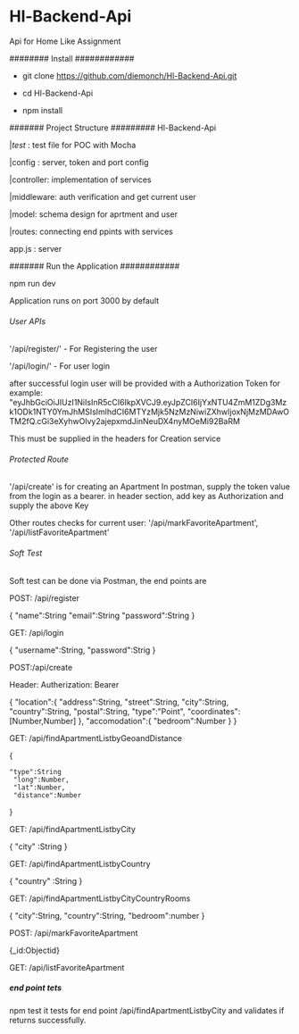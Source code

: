 # Hl-Backend-Api
Api for Home Like Assignment

######## Install ############
- git clone https://github.com/diemonch/Hl-Backend-Api.git

- cd Hl-Backend-Api

- npm install

####### Project Structure #########
Hl-Backend-Api

  |_test_ : test file for POC with Mocha
  
  |config : server, token and port config
  
  |controller: implementation of services
  
  |middleware: auth verification and get current user
  
  |model: schema design for aprtment and user
  
  |routes: connecting end ppints with services
  
app.js : server

####### Run the Application ############

npm run dev

Application runs on port 3000 by default

###### User APIs ##########

'/api/register/' - For Registering the user

'/api/login/' - For user login

after successful login user will be provided with a Authorization Token
for example: "eyJhbGciOiJIUzI1NiIsInR5cCI6IkpXVCJ9.eyJpZCI6IjYxNTU4ZmM1ZDg3Mzk1ODk1NTY0YmJhMSIsImlhdCI6MTYzMjk5NzMzNiwiZXhwIjoxNjMzMDAwOTM2fQ.cGi3eXyhwOlvy2ajepxmdJinNeuDX4nyMOeMi92BaRM

This must be supplied in the headers for Creation service

###### Protected Route ########

 '/api/create' is for creating an Apartment 
 In postman, supply the token value from the login as a bearer.
 in header section, add key as Authorization and supply the above Key

Other  routes checks for current user:
'/api/markFavoriteApartment', '/api/listFavoriteApartment'

###### Soft Test #############

Soft test can be done via Postman, the end points are 

POST: /api/register

{
    "name":String
    "email":String
    "password":String
}

GET: /api/login

{
    "username":String,
    "password":Strig
}

POST:/api/create 

Header:
Autherization: Bearer <token>

{
  "location":{
            "address":String,
            "street":String,
            "city":String,
            "country":String,
            "postal":String,
            "type":"Point",
            "coordinates":[Number,Number]
              },
            "accomodation":{
                "bedroom":Number
            }
}

GET: /api/findApartmentListbyGeoandDistance
  
  {

    "type":String
     "long":Number,
     "lat":Number,
     "distance":Number
 }

GET: /api/findApartmentListbyCity

  {
    "city" :String
 }
  
GET: /api/findApartmentListbyCountry

  {
    "country" :String
  }
  
GET: /api/findApartmentListbyCityCountryRooms

  {
    "city":String,
    "country":String,
    "bedroom":number
}
  
POST: /api/markFavoriteApartment

{_id:Objectid}

GET: /api/listFavoriteApartment

##### end point tets ######
npm test
it tests for end point /api/findApartmentListbyCity and validates if returns successfully.
